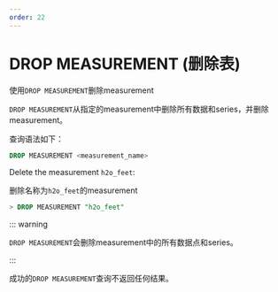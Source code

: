 ```yaml
---
order: 22
---
```


# DROP MEASUREMENT (删除表)

使用`DROP MEASUREMENT`删除measurement

`DROP MEASUREMENT`从指定的measurement中删除所有数据和series，并删除measurement。

查询语法如下：
```sql
DROP MEASUREMENT <measurement_name>
```

Delete the measurement `h2o_feet`:

删除名称为`h2o_feet`的measurement

```sql
> DROP MEASUREMENT "h2o_feet"
```

::: warning

`DROP MEASUREMENT`会删除measurement中的所有数据点和series。

:::

成功的`DROP MEASUREMENT`查询不返回任何结果。
